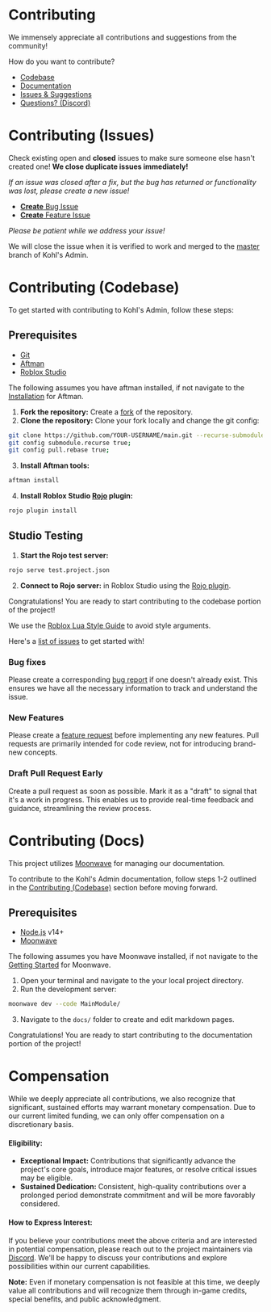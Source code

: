 # Contributing

We immensely appreciate all contributions and suggestions from the community!

How do you want to contribute?

- [Codebase](#contributing-codebase)
- [Documentation](#contributing-docs)
- [Issues & Suggestions](#contributing-issues)
- [Questions? (Discord)](https://discord.gg/kohl)

# Contributing (Issues)

Check existing open and **closed** issues to make sure someone else hasn't created one! **We close duplicate issues immediately!**

_If an issue was closed after a fix, but the bug has returned or functionality was lost, please create a new issue!_

- [**Create** Bug Issue](https://github.com/kohls-admin/kohls-admin/issues/new?assignees=&labels=bug&projects=&template=bug.yml)
- [**Create** Feature Issue](https://github.com/kohls-admin/kohls-admin/issues/new?assignees=&labels=enhancement&projects=&template=feature.yml)

_Please be patient while we address your issue!_

We will close the issue when it is verified to work and merged to the [master](https://github.com/kohls-admin/kohls-admin/tree/master) branch of Kohl's Admin.

# Contributing (Codebase)

To get started with contributing to Kohl's Admin, follow these steps:

## Prerequisites

- [Git](https://git-scm.com/)
- [Aftman](https://github.com/LPGhatguy/aftman)
- [Roblox Studio](https://create.roblox.com/docs/studio/setting-up-roblox-studio)

The following assumes you have aftman installed, if not navigate to the [Installation](https://github.com/LPGhatguy/aftman#installation) for Aftman.

1. **Fork the repository:** Create a [fork](https://github.com/kohls-admin/kohls-admin/fork) of the repository.
2. **Clone the repository:** Clone your fork locally and change the git config:

```bash
git clone https://github.com/YOUR-USERNAME/main.git --recurse-submodules;
git config submodule.recurse true;
git config pull.rebase true;
```

3. **Install Aftman tools:**

```bash
aftman install
```

4. **Install Roblox Studio [Rojo](https://rojo.space/) plugin:**

```bash
rojo plugin install
```

## Studio Testing

1. **Start the Rojo test server:**

```bash
rojo serve test.project.json
```

2. **Connect to Rojo server:** in Roblox Studio using the [Rojo plugin](https://rojo.space/docs/v7/getting-started/installation/#installing-the-plugin).

Congratulations! You are ready to start contributing to the codebase portion of the project!

We use the [Roblox Lua Style Guide](https://roblox.github.io/lua-style-guide/) to avoid style arguments.

Here's a [list of issues](https://github.com/kohls-admin/kohls-admin/issues?q=is%3Aopen+is%3Aissue+label%3A%22good+first+issue%22) to get started with!

### Bug fixes

Please create a corresponding [bug report](https://github.com/kohls-admin/kohls-admin/issues/new?assignees=&labels=bug&projects=&template=bug.yml) if one doesn't already exist. This ensures we have all the necessary information to track and understand the issue.

### New Features

Please create a [feature request](https://github.com/kohls-admin/kohls-admin/issues/new?assignees=&labels=enhancement&projects=&template=feature.yml) before implementing any new features. Pull requests are primarily intended for code review, not for introducing brand-new concepts.

### Draft Pull Request Early

Create a pull request as soon as possible. Mark it as a "draft" to signal that it's a work in progress. This enables us to provide real-time feedback and guidance, streamlining the review process.

# Contributing (Docs)

This project utilizes [Moonwave](https://eryn.io/moonwave/) for managing our documentation.

To contribute to the Kohl's Admin documentation, follow steps 1-2 outlined in the [Contributing (Codebase)](#contributing-codebase) section before moving forward.

## Prerequisites

- [Node.js](https://nodejs.org/en/) v14+
- [Moonwave](https://eryn.io/moonwave/)

The following assumes you have Moonwave installed, if not navigate to the [Getting Started](https://eryn.io/moonwave/docs/intro) for Moonwave.

1. Open your terminal and navigate to the your local project directory.
2. Run the development server:

```bash
moonwave dev --code MainModule/
```

3. Navigate to the `docs/` folder to create and edit markdown pages.

Congratulations! You are ready to start contributing to the documentation portion of the project!

# Compensation

While we deeply appreciate all contributions, we also recognize that significant, sustained efforts may warrant monetary compensation. Due to our current limited funding, we can only offer compensation on a discretionary basis.

#### Eligibility:

- **Exceptional Impact:** Contributions that significantly advance the project's core goals, introduce major features, or resolve critical issues may be eligible.
- **Sustained Dedication:** Consistent, high-quality contributions over a prolonged period demonstrate commitment and will be more favorably considered.

#### How to Express Interest:

If you believe your contributions meet the above criteria and are interested in potential compensation, please reach out to the project maintainers via [Discord](https://discord.gg/kohl). We'll be happy to discuss your contributions and explore possibilities within our current capabilities.

**Note:** Even if monetary compensation is not feasible at this time, we deeply value all contributions and will recognize them through in-game credits, special benefits, and public acknowledgment.
